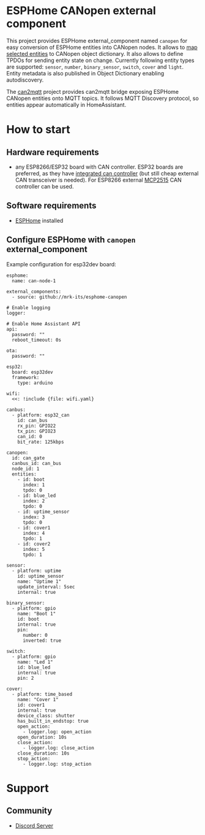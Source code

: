 # ESPHome CANopen external component

This project provides ESPHome external_component named `canopen` for easy conversion of ESPHome entities into CANopen nodes. It allows to [map selected entities](OBJECT_DICTIONARY.md) to CANopen object dictionary. It also allows to define TPDOs for sending entity state on change. Currently following entity types are supported: `sensor`, `number`, `binary_sensor`, `switch`, `cover` and `light`. Entity metadata is also published in Object Dictionary enabling autodiscovery.

The [can2mqtt](https://github.com/mrk-its/can2mqtt) project provides can2mqtt bridge exposing ESPHome CANopen entities onto MQTT topics. It follows MQTT Discovery protocol, so entities appear automatically in HomeAssistant.

# How to start
## Hardware requirements
 * any ESP8266/ESP32 board with CAN controller. ESP32 boards are preferred, as they have [integrated can controller](https://esphome.io/components/canbus.html#esp32-can-component) (but still cheap external CAN transceiver is needed). For ESP8266 external [MCP2515](https://esphome.io/components/canbus.html#mcp2515-component) CAN controller can be used.
## Software requirements
 * [ESPHome](https://esphome.io/) installed

## Configure ESPHome with `canopen` external_component

  Example configuration for esp32dev board:

  ```
  esphome:
    name: can-node-1

  external_components:
    - source: github://mrk-its/esphome-canopen

  # Enable logging
  logger:

  # Enable Home Assistant API
  api:
    password: ""
    reboot_timeout: 0s

  ota:
    password: ""

  esp32:
    board: esp32dev
    framework:
      type: arduino

  wifi:
    <<: !include {file: wifi.yaml}

  canbus:
    - platform: esp32_can
      id: can_bus
      rx_pin: GPIO22
      tx_pin: GPIO23
      can_id: 0
      bit_rate: 125kbps

  canopen:
    id: can_gate
    canbus_id: can_bus
    node_id: 1
    entities:
      - id: boot
        index: 1
        tpdo: 0
      - id: blue_led
        index: 2
        tpdo: 0
      - id: uptime_sensor
        index: 3
        tpdo: 0
      - id: cover1
        index: 4
        tpdo: 1
      - id: cover2
        index: 5
        tpdo: 1

  sensor:
    - platform: uptime
      id: uptime_sensor
      name: "Uptime 1"
      update_interval: 5sec
      internal: true

  binary_sensor:
    - platform: gpio
      name: "Boot 1"
      id: boot
      internal: true
      pin:
        number: 0
        inverted: true

  switch:
    - platform: gpio
      name: "Led 1"
      id: blue_led
      internal: true
      pin: 2

  cover:
    - platform: time_based
      name: "Cover 1"
      id: cover1
      internal: true
      device_class: shutter
      has_built_in_endstop: true
      open_action:
        - logger.log: open_action
      open_duration: 10s
      close_action:
        - logger.log: close_action
      close_duration: 10s
      stop_action:
        - logger.log: stop_action

  ```

# Support
## Community

* [Discord Server](https://discord.gg/VXjUSnUWsd)

